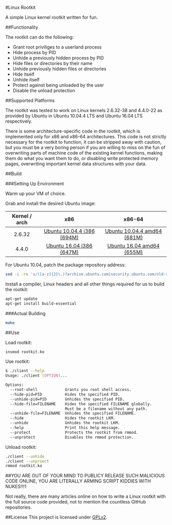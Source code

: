 #Linux Rootkit

A simple Linux kernel rootkit written for fun.

##Functionality

The rootkit can do the following:

- Grant root priviliges to a userland process
- Hide process by PID
- Unhide a previously hidden process by PID
- Hide files or directories by their name
- Unhide previously hidden files or directories
- Hide itself
- Unhide itself
- Protect against being unloaded by the user
- Disable the unload protection

##Supported Platforms

The rootkit was tested to work on Linux kernels 2.6.32-38 and 4.4.0-22 as provided by Ubuntu in Ubuntu 10.04.4 LTS and Ubuntu 16.04 LTS respectively.

There is some architecture-specific code in the rootkit, which is implemented only for x86 and x86-64 architectures. This code is not strictly necessary for the rootkit to function, it can be stripped away with caution, but you must be a very boring person if you are willing to miss on the fun of overwriting parts of machine code of the existing kernel functions, making them do what you want them to do, or disabling write protected memory pages, overwriting important kernel data structures with your data.

##Build

###Setting Up Environment

Warm up your VM of choice.

Grab and install the desired Ubuntu image:

| Kernel / arch |         x86         |        x86-64        |
|:-------------:|:-------------------:|:--------------------:|
|     2.6.32    | [Ubuntu 10.04.4 i386 (694M)](http://old-releases.ubuntu.com/releases/10.04.0/ubuntu-10.04.4-server-i386.iso.torrent) | [Ubuntu 10.04.4 amd64 (681M)](http://old-releases.ubuntu.com/releases/10.04.0/ubuntu-10.04.4-server-amd64.iso.torrent) |
|     4.4.0     |  [Ubuntu 16.04 i386 (647M)](http://releases.ubuntu.com/16.04/ubuntu-16.04-desktop-i386.iso.torrent)  |  [Ubuntu 16.04 amd64 (655M)](http://releases.ubuntu.com/16.04/ubuntu-16.04-server-amd64.iso.torrent)  |

For Ubuntu 10.04, patch the package repository address:

```sh
sed -i -re 's/([a-z]{2}\.)?archive.ubuntu.com|security.ubuntu.com/old-releases.ubuntu.com/g' /etc/apt/sources.list
```

Install a compiler, Linux headers and all other things required for us to build the rootkit:

```sh
apt-get update
apt-get install build-essential
```

###Actual Building

```sh
make
```

##Use

Load rootkit:

```sh
insmod rootkit.ko
```

Use rootkit:

```sh
$ ./client --help
Usage: ./client [OPTION]...

Options:
  --root-shell            Grants you root shell access.
  --hide-pid=PID          Hides the specified PID.
  --unhide-pid=PID        Unhides the specified PID.
  --hide-file=FILENAME    Hides the specified FILENAME globally.
                          Must be a filename without any path.
  --unhide-file=FILENAME  Unhides the specified FILENAME.
  --hide                  Hides the rootkit LKM.
  --unhide                Unhides the rootkit LKM.
  --help                  Print this help message.
  --protect               Protects the rootkit from rmmod.
  --unprotect             Disables the rmmod protection.
```

Unload rootkit:

```sh
./client --unhide
./client --unproect
rmmod rootkit.ko
```

##YOU ARE OUT OF YOUR MIND TO PUBLICY RELEASE SUCH MALICIOUS CODE ONLINE, YOU ARE LITERALLY ARMING SCRIPT KIDDIES WITH NUKES!!!1

Not really, there are many articles online on how to write a Linux rootkit with the full source code provided, not to mention the countless GitHub repositories.

##License
This project is licensed under [GPLv2](LICENSE).
